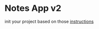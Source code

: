 # Notes App v2

init your project based on those [instructions](https://github.com/georgecristian97/Django-rest-SQLlite/blob/main/README.md)

